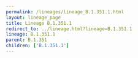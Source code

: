 ```yaml
---
permalink: /lineages/lineage_B.1.351.1.html
layout: lineage_page
title: Lineage B.1.351.1
redirect_to: ../lineage.html?lineage=B.1.351.1
lineage: B.1.351.1
parent: B.1.351
children: ['B.1.351.1']
---
```

